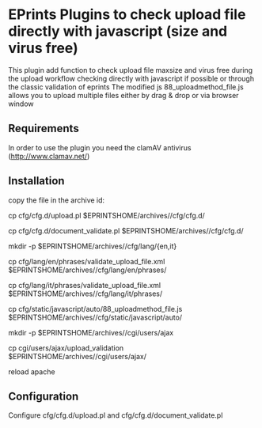 EPrints Plugins to check upload file directly with javascript (size and virus free)
=================================================================================
This plugin add function to check upload file maxsize and virus free during the upload workflow checking directly with javascript if possible or through the classic validation of eprints
The modified js 88_uploadmethod_file.js allows you to upload multiple files either by drag & drop or via browser window

Requirements
------------

In order to use the plugin you need the clamAV antivirus (http://www.clamav.net/)

Installation
------------

copy the file in the archive id:

cp cfg/cfg.d/upload.pl $EPRINTSHOME/archives/<archiveid>/cfg/cfg.d/

cp cfg/cfg.d/document_validate.pl $EPRINTSHOME/archives/<archiveid>/cfg/cfg.d/

mkdir -p $EPRINTSHOME/archives/<archiveid>/cfg/lang/{en,it}

cp cfg/lang/en/phrases/validate_upload_file.xml $EPRINTSHOME/archives/<archiveid>/cfg/lang/en/phrases/

cp cfg/lang/it/phrases/validate_upload_file.xml $EPRINTSHOME/archives/<archiveid>/cfg/lang/it/phrases/

cp cfg/static/javascript/auto/88_uploadmethod_file.js $EPRINTSHOME/archives/<archiveid>/cfg/static/javascript/auto/

mkdir -p $EPRINTSHOME/archives/<archiveid>/cgi/users/ajax

cp cgi/users/ajax/upload_validation $EPRINTSHOME/archives/<archiveid>/cgi/users/ajax/

reload apache

Configuration
-------------
Configure cfg/cfg.d/upload.pl and cfg/cfg.d/document_validate.pl
